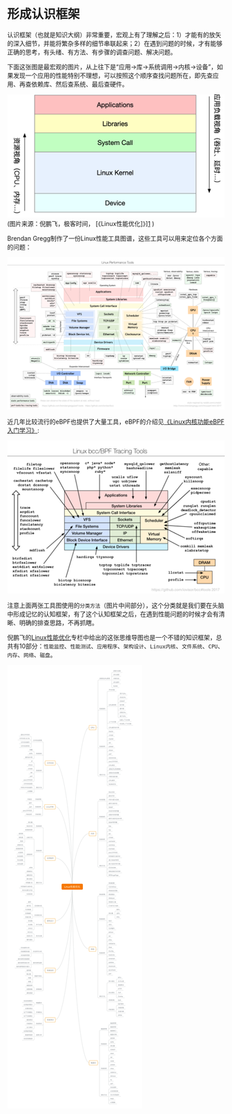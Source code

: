 # 形成认识框架

认识框架（也就是知识大纲）非常重要，宏观上有了理解之后：1）才能有的放矢的深入细节，并能将繁杂多样的细节串联起来；2）在遇到问题的时候，才有能够正确的思考，有头绪、有方法、有步骤的调查问题、解决问题。

下面这张图是最宏观的图片，从上往下是“应用->库->系统调用->内核->设备”，如果发现一个应用的性能特别不理想，可以按照这个顺序查找问题所在，即先查应用、再查依赖库、然后查系统、最后查硬件。

![倪鹏飞，极客时间，Linux性能优化](/img/linux/02-framwork-1.png)
(图片来源：倪鹏飞，极客时间， [《Linux性能优化]》][1] )

Brendan Gregg制作了一份Linux性能工具图谱，这些工具可以用来定位各个方面的问题：

![Linux性能工具图谱](/img/linux/03-linux-performance-tools.png)

近几年比较流行的eBPF也提供了大量工具，eBPF的介绍见[《Linux内核功能eBPF入门学习》](https://www.lijiaocn.com/%E6%8A%80%E5%B7%A7/2019/02/25/ebpf-introduction-1.html):

![05-bcc_tracing_tools_2017.png](/img/linux/05-bcc_tracing_tools_2017.png)

注意上面两张工具图使用的`分类方法`（图片中间部分），这个分类就是我们要在头脑中形成记忆的认知框架，有了这个认知框架之后，在遇到性能问题的时候才会有清晰、明确的排查思路，不再抓瞎。

倪鹏飞的[Linux性能优化][1]专栏中给出的这张思维导图也是一个不错的知识框架，总共有10部分：`性能监控`、`性能测试`、`应用程序`、`架构设计`、`Linux内核`、`文件系统`、`CPU`、`内存`、`网络`、`磁盘`。

![Linux性能优化知识框架](/img/linux/04-linux-performance-knowledge.png)

[1]: https://www.lijiaocn.com/img/01-geek-linux-ercode.jpeg "倪鹏飞，极客时间，Linux性能优化"
